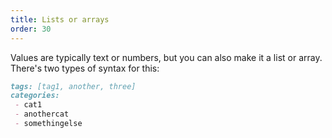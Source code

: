```yaml
---
title: Lists or arrays
order: 30
---
```


Values are typically text or numbers, but you can also make it a list or array.
There's two types of syntax for this:

```md
tags: [tag1, another, three]
categories:
 - cat1
 - anothercat
 - somethingelse
```
